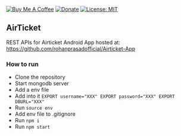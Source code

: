 [![Buy Me A Coffee](https://img.shields.io/badge/Donate-Buy%20Me%20A%20Coffee-yellow.svg)](https://www.buymeacoffee.com/rohanprasad)
[![Donate](https://img.shields.io/badge/Donate-PayPal-green.svg)](https://paypal.me/logarithm4?locale.x=en_GB)
[![License: MIT](https://img.shields.io/badge/License-MIT-yellow.svg)](https://opensource.org/licenses/MIT)


## AirTicket
  REST APIs for Airticket Android App hosted at: https://github.com/rohanprasadofficial/Airticket-App 
### How to run
- Clone the repository
- Start mongodb server
- Add a env file
- Add into it 
  `EXPORT username="XXX"
   EXPORT password="XXX"
   EXPORT DBURL="XXX"
  `
- Run `source env`
- Add env file to .gitignore
- Run `npm i`
- Run `npm start`
